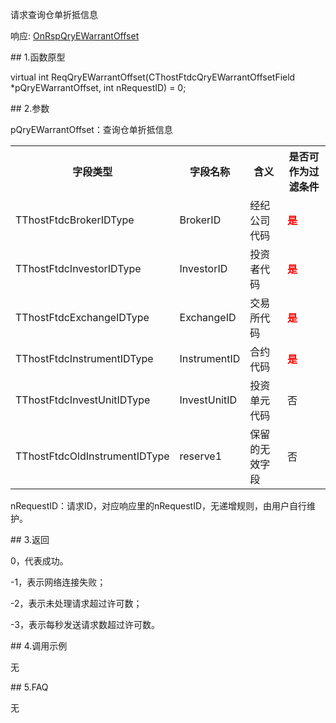 <p>请求查询仓单折抵信息</p>
<p>响应: <a href="../../CTHOSTFTDCTRADERAPI/ONRSPQRYEWARRANTOFFSET/">OnRspQryEWarrantOffset</a></p>
<span class="anchor" id="85f52a1d-9d90-4c11-8c6f-8429437e9a9b"></span>
## 1.函数原型
<p>virtual int ReqQryEWarrantOffset(CThostFtdcQryEWarrantOffsetField *pQryEWarrantOffset, int nRequestID) = 0;</p>
<span class="anchor" id="1f1ac2ef-3c84-4b14-9ca1-4d6633bb5382"></span>
## 2.参数
<p>pQryEWarrantOffset：查询仓单折抵信息</p>
<table><tr><th style="TEXT-ALIGN: center;">字段类型</th><th style="TEXT-ALIGN: center;">字段名称</th><th style="TEXT-ALIGN: center;">含义</th><th style="TEXT-ALIGN: center;">是否可作为过滤条件</th></tr><tr><td style="TEXT-ALIGN: left;">TThostFtdcBrokerIDType</td>
<td style="TEXT-ALIGN: left;">BrokerID</td>
<td style="TEXT-ALIGN: left;">经纪公司代码</td>
<td style="TEXT-ALIGN: left;"><strong><font color="#FF0000">是</font></strong></td>
</tr>
<tr><td style="TEXT-ALIGN: left;">TThostFtdcInvestorIDType</td>
<td style="TEXT-ALIGN: left;">InvestorID</td>
<td style="TEXT-ALIGN: left;">投资者代码</td>
<td style="TEXT-ALIGN: left;"><strong><font color="#FF0000">是</font></strong></td>
</tr>
<tr><td style="TEXT-ALIGN: left;">TThostFtdcExchangeIDType</td>
<td style="TEXT-ALIGN: left;">ExchangeID</td>
<td style="TEXT-ALIGN: left;">交易所代码</td>
<td style="TEXT-ALIGN: left;"><strong><font color="#FF0000">是</font></strong></td>
</tr>
<tr><td style="TEXT-ALIGN: left;">TThostFtdcInstrumentIDType</td>
<td style="TEXT-ALIGN: left;">InstrumentID</td>
<td style="TEXT-ALIGN: left;">合约代码</td>
<td style="TEXT-ALIGN: left;"><strong><font color="#FF0000">是</font></strong></td>
</tr>
<tr><td style="TEXT-ALIGN: left;">TThostFtdcInvestUnitIDType</td>
<td style="TEXT-ALIGN: left;">InvestUnitID</td>
<td style="TEXT-ALIGN: left;">投资单元代码</td>
<td style="TEXT-ALIGN: left;">否</td>
</tr>
<tr><td style="TEXT-ALIGN: left;">TThostFtdcOldInstrumentIDType</td>
<td style="TEXT-ALIGN: left;">reserve1</td>
<td style="TEXT-ALIGN: left;">保留的无效字段</td>
<td style="TEXT-ALIGN: left;">否</td>
</tr>
</table>
<p>nRequestID：请求ID，对应响应里的nRequestID，无递增规则，由用户自行维护。</p>
<span class="anchor" id="7a7d0f85-7e25-4e17-a9df-bbe3e9667063"></span>
## 3.返回
<p>0，代表成功。</p>
<p>-1，表示网络连接失败；</p>
<p>-2，表示未处理请求超过许可数；</p>
<p>-3，表示每秒发送请求数超过许可数。</p>
<span class="anchor" id="bd0eaa3c-675b-4054-b5f7-5609a22bef68"></span>
## 4.调用示例
<p>无</p>
<span class="anchor" id="681a7a62-10fd-4efb-8b93-649b1b877e1f"></span>
## 5.FAQ
<p>无</p>
